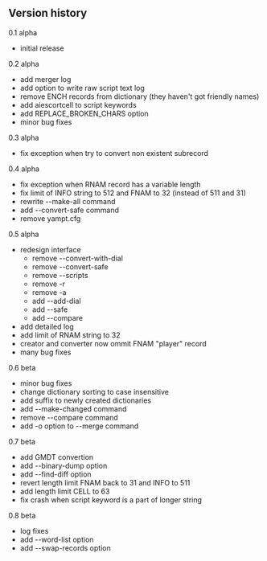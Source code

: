 ## Version history

0.1 alpha
- initial release

0.2 alpha
- add merger log
- add option to write raw script text log
- remove ENCH records from dictionary (they haven't got friendly names)
- add aiescortcell to script keywords
- add REPLACE_BROKEN_CHARS option
- minor bug fixes

0.3 alpha
- fix exception when try to convert non existent subrecord

0.4 alpha
- fix exception when RNAM record has a variable length
- fix limit of INFO string to 512 and FNAM to 32 (instead of 511 and 31)
- rewrite --make-all command
- add --convert-safe command
- remove yampt.cfg

0.5 alpha
- redesign interface
	- remove --convert-with-dial
	- remove --convert-safe
	- remove --scripts
	- remove -r
	- remove -a
	- add --add-dial
	- add --safe
	- add --compare
- add detailed log
- add limit of RNAM string to 32
- creator and converter now ommit FNAM "player" record
- many bug fixes

0.6 beta
- minor bug fixes
- change dictionary sorting to case insensitive
- add suffix to newly created dictionaries
- add --make-changed command
- remove --compare command
- add -o option to --merge command

0.7 beta
- add GMDT convertion
- add --binary-dump option
- add --find-diff option
- revert length limit FNAM back to 31 and INFO to 511
- add length limit CELL to 63
- fix crash when script keyword is a part of longer string

0.8 beta
- log fixes
- add --word-list option
- add --swap-records option
